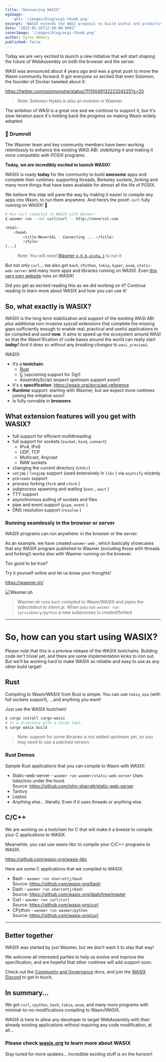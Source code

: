 ```yaml
---
title: "Announcing WASIX"
ogImage: 
    url: '/images/blog/wcgi-thumb.png'
excerpt: "WASIX extends the WASI proposal to build useful and productive applications today with full POSIX compatibility"
date: "2023-05-26T12:00:00.000Z"
coverImage: '/images/blog/wcgi-thumb.png'
author: Syrus Akbary
published: false
---
```


Today we are very excited to launch a new initiative that will start shaping the future of WebAssembly on both the browser and the server.

WASI was announced about 4 years ago and was a great push to move the Wasm community forward. It got everyone so excited that even Solomon, the founder of Docker tweeted about it: 

https://twitter.com/solomonstre/status/1111004913222324225?s=20

> Note: Solomon Hykes is also an investor in Wasmer

The ambition of WASI is a great one and we continue to support it, but it's slow iteration pace it's holding back the progress on making Wasm widely adopted.

### 🥁 Drumroll

The Wasmer team and key community members have been working relentlessly to enhance the existing WASI ABI, *stabilizing it* and making it *more compatible with POSIX* programs.

**Today, we are incredibly excited to launch WASIX!**

WASIX is ready **today** for the community to build ***awesome*** apps and complete their runtimes: supporting threads, Berkeley *sockets*, *forking* and many more things that have been available for almost all the life of POSIX.

We believe this step will pave the way by making it easier to compile any apps into Wasm, to run them anywhere.
And here’s the proof: `curl` fully running on WASIX! 🚀 

```bash
# Run curl compiled to WASIX with Wasmer!
$ wasmer run --net curl/curl -- http://neverssl.com

<html>
	<head>
		<title>NeverSSL - Connecting ... </title>
		<style>
[...]
```

> Note: You will need [Wasmer `4.0.0-alpha.1`](https://github.com/wasmerio/wasmer/releases/tag/v4.0.0-alpha.1) to run it

But not only `curl`... we also got `bash`, `CPython`, `tokio`, `hyper`, `axum`, `static-web-server` and many more apps and libraries running on WASIX. Even [this very own website](https://wapm.io/wasmer/wasmer-io) runs on WASIX!

Did you get as excited reading this as we did working on it? Continue reading to learn more about WASIX and how you can use it!


## So, what exactly is WASIX?

WASIX is the long term stabilization and support of the existing WASI ABI *plus* additional non-invasive syscall extensions that complete the missing gaps sufficiently enough to enable real, practical and useful applications to be compiled and used **now**. It aims to speed up the ecosystem around WASI so that the Wasm’ification of code bases around the world can really start ***today!*** And it does so without any *breaking changes* to `wasi_preview1`.

WASIX:
- It’s a **toolchain**:
    - [Rust](#rust)
    - [C](#ccpp) (upcoming support for Zig!)
    - AssemblyScript (expect upstream support soon!)
- It's a **specification**: https://wasix.org/docs/api-reference
- **Runtime** support: starting with Wasmer, but we expect more runtimes joining the initiative soon!
- Is fully runnable in **browsers**

## **What extension features will you get with WASIX?**

- full support for efficient multithreading
- full support for sockets (`socket`, `bind`, `connect`)
    - IPv4, IPv6
    - UDP, TCP
    - Multicast, Anycast
    - RAW sockets
- changing the current directory (`chdir`)
- `setjmp` / `longjmp` support (used extensively in `libc` ) via `asyncify` wizardy
- `pthreads` support
- process forking (`fork` and `vfork` )
- subprocess spawning and waiting (`exec` , `wait` )
- TTY support
- asynchronous polling of sockets and files
- pipe and event support (`pipe`, `event` )
- DNS resolution support (`resolve` )

### Running seamlessly in the browser or server

WASIX programs can run anywhere: in the browser or the server.

As an example, we have created `wasmer-web` , which basically showcases that any WASIX program published to Wasmer (including those with threads and forking!) works also with Wasmer running on the browser.

Too good to be true?

Try it yourself online and let us know your thoughts!

https://wasmer.sh/


![Wasmer.sh](/images/blog/wasmer-sh.png)


> Wasmer.sh runs `bash` compiled to Wasm/WASIX and pipes the stdin/stdout to xterm.js.
When you run `wasmer run syrusakbary/python` a new subprocess is created/forked.

----

# So, how can you start using WASIX?

Please note that this is a preview release of the WASIX toolchains.
Building code isn't trivial yet, and there are some implementation kinks to iron out.
But we'll be working hard to make WASIX as reliable and easy to use as any other build target!

<a id="rust"></a>

## Rust

Compiling to Wasm/WASIX from Rust is simple. You can use `tokio`, `mio` (with full sockets support), …and anything you want!

Just use the WASIX toolchain!

```bash
$ cargo install cargo-wasix
# In a directory with a Cargo.toml:
$ cargo wasix build 
```

> Note: support for some libraries is not added upstream yet, so you may need to use a patched version.

### Rust Demos

Sample Rust applications that you can compile to Wasm with WASIX:

- Static-web-server - `wasmer run wasmer/static-web-server`
  Uses tokio/mio under the hood.
  <br />Source: https://github.com/john-sharratt/static-web-server
- Tantivy
- Leptos
- Anything else… literally. Even if it uses threads or anything else.

<a id="ccpp"></a>

## C/C++

We are working on a toolchain for C that will make it a breeze to compile your C applications to WASIX.

Meanwhile, you can use wasix-libc to compile your C/C++ programs to WASIX.

https://github.com/wasix-org/wasix-libc


Here are some C applications that we compiled to WASIX:

- Bash - `wasmer run sharrattj/bash`
  <br />Source: https://github.com/wasix-org/bash
- Dash - `wasmer run sharrattj/dash`
  <br />Source: https://github.com/wasix-org/dash/tree/master 
- Curl - `wasmer run curl/curl`
  <br />Source: https://github.com/wasix-org/curl
- CPython - `wasmer run wasmer/python`
  <br />Source: https://github.com/wasix-org/curl

----

## Better together

WASIX was started by just Wasmer, but we don't want it to stay that way!

We welcome all interested parties to help us evolve and improve the specification, 
and are hopeful that other runtimes will add support soon.

Check out the [Community and Governance](https://wasix.org/docs/community-and-governance) docs, and join the [WASIX Discord](https://discord.com/invite/rWCBJ7tH82) to get in touch.

## In summary...

We got `curl`, `cpython`, `bash`, `tokio`, `axum`, and many more programs with minimal-to-no-modifications compiling to Wasm/WASIX.

WASIX is here to allow any developer to target WebAssembly with their already existing applications without requiring any code modification, at all...

### Please check [wasix.org](https://wasix.org/) to learn more about WASIX

Stay tuned for more updates… incredible exciting stuff is on the horizon!
